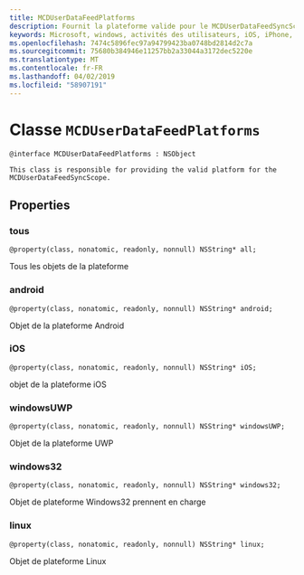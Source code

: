 ```yaml
---
title: MCDUserDataFeedPlatforms
description: Fournit la plateforme valide pour le MCDUserDataFeedSyncScope.
keywords: Microsoft, windows, activités des utilisateurs, iOS, iPhone, objectiveC, les appareils, Project Rome connectés
ms.openlocfilehash: 7474c5896fec97a94799423ba0748bd2814d2c7a
ms.sourcegitcommit: 75680b384946e11257bb2a33044a3172dec5220e
ms.translationtype: MT
ms.contentlocale: fr-FR
ms.lasthandoff: 04/02/2019
ms.locfileid: "58907191"
---
```

# <a name="class-mcduserdatafeedplatforms"></a>Classe `MCDUserDataFeedPlatforms`

```
@interface MCDUserDataFeedPlatforms : NSObject

This class is responsible for providing the valid platform for the MCDUserDataFeedSyncScope.
```

## <a name="properties"></a>Properties

### <a name="all"></a>tous
`@property(class, nonatomic, readonly, nonnull) NSString* all;`

Tous les objets de la plateforme

### <a name="android"></a>android
`@property(class, nonatomic, readonly, nonnull) NSString* android;`

Objet de la plateforme Android

### <a name="ios"></a>iOS
`@property(class, nonatomic, readonly, nonnull) NSString* iOS;`

objet de la plateforme iOS

### <a name="windowsuwp"></a>windowsUWP
`@property(class, nonatomic, readonly, nonnull) NSString* windowsUWP;`

Objet de la plateforme UWP

### <a name="windows32"></a>windows32
`@property(class, nonatomic, readonly, nonnull) NSString* windows32;`

Objet de plateforme Windows32 prennent en charge

### <a name="linux"></a>linux
`@property(class, nonatomic, readonly, nonnull) NSString* linux;`

Objet de plateforme Linux